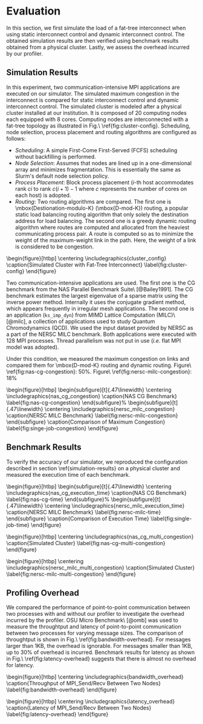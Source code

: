# Evaluation

In this section, we first simulate the load of a fat-tree interconnect when
using static interconnect control and dynamic interconnect control. The
obtained simulation results are then verified using benchmark results obtained
from a physical cluster. Lastly, we assess the overhead incurred by our
profiler.

## Simulation Results

In this experiment, two communication-intensive MPI applications are executed
on our simulator. The simulated maximum congestion in the interconnect is
compared for static interconnect control and dynamic interconnect control. The
simulated cluster is modeled after a physical cluster installed at our
institution. It is composed of 20 computing nodes each equipped with 8 cores.
Computing nodes are interconnected with a fat-tree topology as illustrated in
Fig.\ \ref{fig:cluster-config}. Scheduling, node selection, process placement
and routing algorithms are configured as follows:

- _Scheduling_: A simple First-Come First-Served (FCFS) scheduling without
  backfilling is performed.
- _Node Selection_: Assumes that nodes are lined up in a one-dimensional array
  and minimizes fragmentation. This is essentially the same as Slurm's default
  node selection policy.
- _Process Placement_: Block process placement ($i$-th host accommodates
  rank $ci$ to rank $c(i+1)-1$ where $c$ represents the number of cores on
  each host) is adopted.
- _Routing_: Two routing algorithms are compared. The first one is
  \mbox{Destionation-modulo-K} (\mbox{D-mod-K}) routing, a popular
  static load balancing routing algorithm that only solely the destination
  address for load balancing. The second one is a greedy dynamic routing
  algorithm where routes are computed and allocated from the heaviest
  communicating process pair. A route is computed so as to minimize the weight
  of the maximum-weight link in the path. Here, the weight of a link is
  considered to be congestion.

\begin{figure}[htbp]
    \centering
    \includegraphics{cluster_config}
    \caption{Simulated Cluster with Fat-Tree Interconnect}
    \label{fig:cluster-config}
\end{figure}

Two communication-intensive applications are used. The first one
is the CG benchmark from the NAS Parallel Benchmark Suite\ [@Bailey1991]. The
CG benchmark estimates the largest eigenvalue of a sparse matrix using the
inverse power method. Internally it uses the conjugate gradient method, which
appears frequently in irregular mesh applications. The second one is an
application (`ks_imp_dyn`) from MIMD Lattice Computation (MILC)\ [@milc],
a collection of applications used to study Quantum Chromodynamics (QCD). We
used the input dataset provided by NERSC as a part of the NERSC MILC
benchmark. Both applications were executed with 128 MPI processes. Thread
parallelism was not put in use (_i.e._ flat MPI model was adopted).

Under this condition, we measured the maximum congestion on links and compared
them for \mbox{D-mod-K} routing and dynamic routing.
Figure\ \ref{fig:nas-cg-congestion}: 50%. Figure\ \ref{fig:nersc-milc-congestion}: 18%

\begin{figure}[htbp]
    \begin{subfigure}[t]{.47\linewidth}
        \centering
        \includegraphics{nas_cg_congestion}
        \caption{NAS CG Benchmark}
        \label{fig:nas-cg-congestion}
    \end{subfigure}%
    \begin{subfigure}[t]{.47\linewidth}
        \centering
        \includegraphics{nersc_milc_congestion}
        \caption{NERSC MILC Benchmark}
        \label{fig:nersc-milc-congestion}
    \end{subfigure}
    \caption{Comparison of Maximum Congestion}
    \label{fig:singe-job-congestion}
\end{figure}

## Benchmark Results

To verify the accuracy of our simulator, we reproduced the configuration
described in section \ref{simulation-results} on a physical cluster and
measured the execution time of each benchmark.

\begin{figure}[htbp]
    \begin{subfigure}[t]{.47\linewidth}
        \centering
        \includegraphics{nas_cg_execution_time}
        \caption{NAS CG Benchmark}
        \label{fig:nas-cg-time}
    \end{subfigure}%
    \begin{subfigure}[t]{.47\linewidth}
        \centering
        \includegraphics{nersc_milc_execution_time}
        \caption{NERSC MILC Benchmark}
        \label{fig:nersc-milc-time}
        \end{subfigure}
    \caption{Comparison of Execution Time}
    \label{fig:single-job-time}
\end{figure}

\begin{figure}[htbp]
    \centering
    \includegraphics{nas_cg_multi_congestion}
    \caption{Simulated Cluster}
    \label{fig:nas-cg-multi-congestion}
\end{figure}

\begin{figure}[htbp]
    \centering
    \includegraphics{nersc_milc_multi_congestion}
    \caption{Simulated Cluster}
    \label{fig:nersc-milc-multi-congestion}
\end{figure}

## Profiling Overhead

We compared the performance of point-to-point communication between
two processes with and without our profiler to investigate the overhead
incurred by the profiler. OSU Micro Benchmark\ [@omb] was used to measure the
throughtput and latency of point-to-point communication between two processes
for varying message sizes. The comparison of throughtput is shown in
Fig.\ \ref{fig:bandwidth-overhead}. For messages larger than 1KB, the overhead
is ignorable. For messages smaller than 1KB, up to 30% of overhead is
incurred. Benchmark results for latency as shown in
Fig.\ \ref{fig:latency-overhead} suggests that there is almost no overhead for
latency.

\begin{figure}[htbp]
    \centering
    \includegraphics{bandwidth_overhead}
    \caption{Throughput of MPI\_Send/Recv Between Two Nodes}
    \label{fig:bandwidth-overhead}
\end{figure}

\begin{figure}[htbp]
    \centering
    \includegraphics{latency_overhead}
    \caption{Latency of MPI\_Send/Recv Between Two Nodes}
    \label{fig:latency-overhead}
\end{figure}
